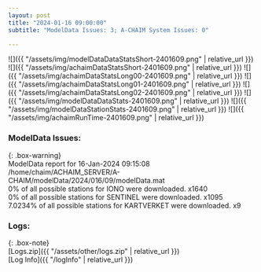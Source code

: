 ```yaml
---
layout: post
title: "2024-01-16 09:00:00"
subtitle: "ModelData Issues: 3; A-CHAIM System Issues: 0"

---
```


![]({{ "/assets/img/modelDataDataStatsShort-2401609.png" | relative_url }})
![]({{ "/assets/img/achaimDataStatsShort-2401609.png" | relative_url }})
![]({{ "/assets/img/achaimDataStatsLong00-2401609.png" | relative_url }})
![]({{ "/assets/img/achaimDataStatsLong01-2401609.png" | relative_url }})
![]({{ "/assets/img/achaimDataStatsLong02-2401609.png" | relative_url }})
![]({{ "/assets/img/modelDataDataStats-2401609.png" | relative_url }})
![]({{ "/assets/img/modelDataStationStats-2401609.png" | relative_url }})
![]({{ "/assets/img/achaimRunTime-2401609.png" | relative_url }})


### ModelData Issues:  
  
{: .box-warning}  
 ModelData report for 16-Jan-2024 09:15:08   
 /home/chaim/ACHAIM_SERVER/A-CHAIM/modelData/2024/016/09/modelData.mat   
 0% of all possible stations for IONO were downloaded. x1640   
 0% of all possible stations for SENTINEL were downloaded. x1095   
 7.0234% of all possible stations for KARTVERKET were downloaded. x9   
  


### Logs:  
  
{: .box-note}  
[Logs.zip]({{ "/assets/other/logs.zip" | relative_url }})  
[Log Info]({{ "/logInfo" | relative_url }})  
